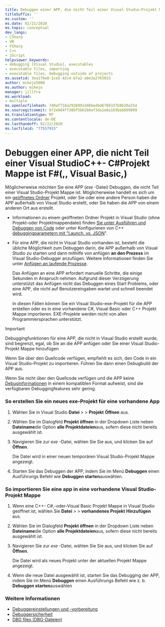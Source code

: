 ```yaml
---
title: Debuggen einer APP, die nicht Teil einer Visual Studio-Projekt Mappe ist
titleSuffix: ''
ms.custom: ''
ms.date: 02/21/2020
ms.topic: conceptual
dev_langs:
- CSharp
- VB
- FSharp
- C++
- JScript
helpviewer_keywords:
- debugging [Visual Studio], executables
- executable files, importing
- executable files, debugging outside of projects
ms.assetid: 3ea176e8-1ce5-42c4-b7a2-abe3a2765033
author: mikejo5000
ms.author: mikejo
manager: jillfra
ms.workload:
- multiple
ms.openlocfilehash: 740af718a2928991d46bedbd6709337b9b20a254
ms.sourcegitcommit: bf2e9d4ff38bf5b62b8af3da1e6a183beb899809
ms.translationtype: MT
ms.contentlocale: de-DE
ms.lasthandoff: 02/22/2020
ms.locfileid: "77557915"
---
```

# <a name="debug-an-app-that-isnt-part-of-a-visual-studio-solution-c-c-visual-basic-f"></a>Debuggen einer APP, die nicht Teil einer Visual StudioC++- C#Projekt Mappe ist F#(,, Visual Basic,)

Möglicherweise möchten Sie eine APP (*exe* -Datei) Debuggen, die nicht Teil einer Visual Studio-Projekt Mappe ist. Möglicherweise handelt es sich um ein [geöffnetes Ordner](../ide/develop-code-in-visual-studio-without-projects-or-solutions.md) Projekt, oder Sie oder eine andere Person haben die APP außerhalb von Visual Studio erstellt, oder Sie haben die APP von einem anderen Ort aus erstellt.

- Informationen zu einem geöffneten Ordner Projekt in Visual Studio (ohne Projekt-oder Projektmappendatei) finden [Sie unter Ausführen und Debuggen von Code](../ide/develop-code-in-visual-studio-without-projects-or-solutions.md#run-and-debug-your-code) oder unter Konfigurieren von C++ [debuggingparametern mit "Launch. vs. JSON](/cpp/build/open-folder-projects-cpp#configure-debugging-parameters-with-launchvsjson)".

- Für eine APP, die nicht in Visual Studio vorhanden ist, besteht die übliche Möglichkeit zum Debuggen darin, die APP außerhalb von Visual Studio zu starten und dann mithilfe von anfügen **an den Prozess** im Visual Studio-Debugger anzufügen. Weitere Informationen finden Sie unter [Anfügen an laufende Prozesse](../debugger/attach-to-running-processes-with-the-visual-studio-debugger.md).

   Das Anfügen an eine APP erfordert manuelle Schritte, die einige Sekunden in Anspruch nehmen. Aufgrund dieser Verzögerung unterstützt das Anfügen nicht das Debuggen eines Start Problems, oder eine APP, die nicht auf Benutzereingaben wartet und schnell beendet wird.

   In diesen Fällen können Sie ein Visual Studio-exe-Projekt für die APP erstellen oder es in eine vorhandene C#, Visual Basic oder C++ Projekt Mappe importieren. EXE-Projekte werden nicht von allen Programmiersprachen unterstützt.

>[!IMPORTANT]
>Debuggingfunktionen für eine APP, die nicht in Visual Studio erstellt wurde, sind begrenzt, egal, ob Sie an die APP anfügen oder Sie einer Visual Studio-Projekt Mappe hinzufügen
>
>Wenn Sie über den Quellcode verfügen, empfiehlt es sich, den Code in ein Visual Studio-Projekt zu importieren. Führen Sie dann einen Debugbuild der APP aus.
>
>Wenn Sie nicht über den Quellcode verfügen und die APP keine [Debuginformationen](../debugger/how-to-set-debug-and-release-configurations.md) in einem kompatiblen Format aufweist, sind die verfügbaren Debuggingfeatures sehr gering.

### <a name="to-create-a-new-exe-project-for-an-existing-app"></a>So erstellen Sie ein neues exe-Projekt für eine vorhandene App

1. Wählen Sie in Visual Studio **Datei** >  > **Projekt** **Öffnen** aus.

1. Wählen Sie im Dialogfeld **Projekt öffnen** in der Dropdown Liste neben **Dateiname**die Option **alle Projektdateien**aus, sofern diese nicht bereits ausgewählt ist.

1. Navigieren Sie zur *exe* -Datei, wählen Sie Sie aus, und klicken Sie auf **Öffnen**.

   Die Datei wird in einer neuen temporären Visual Studio-Projekt Mappe angezeigt.

1. Starten Sie das Debuggen der APP, indem Sie im Menü **Debuggen** einen Ausführungs Befehl wie **Debuggen starten**auswählen.

### <a name="to-import-an-app-into-an-existing-visual-studio-solution"></a>So importieren Sie eine app in eine vorhandene Visual Studio-Projekt Mappe

1. Wenn eine C++- C#,-oder-Visual Basic Projekt Mappe in Visual Studio geöffnet ist, wählen Sie **Datei** >  > **vorhandenes Projekt** **Hinzufügen** aus.

1. Wählen Sie im Dialogfeld **Projekt öffnen** in der Dropdown Liste neben **Dateiname**die Option **alle Projektdateien**aus, sofern diese nicht bereits ausgewählt ist.

1. Navigieren Sie zur *exe* -Datei, wählen Sie Sie aus, und klicken Sie auf **Öffnen**.

   Die Datei wird als neues Projekt unter der aktuellen Projekt Mappe angezeigt.

1. Wenn die neue Datei ausgewählt ist, starten Sie das Debugging der APP, indem Sie im Menü **Debuggen** einen Ausführungs Befehl wie z. b. **Debuggen starten**auswählen

### <a name="see-also"></a>Weitere Informationen
- [Debuggereinstellungen und -vorbereitung](../debugger/debugger-settings-and-preparation.md)
- [Debuggersicherheit](../debugger/debugger-security.md)
- [DBG files (DBG-Dateien)](/previous-versions/visualstudio/visual-studio-2010/da528y14(v=vs.100))